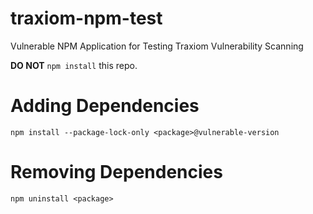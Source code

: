 # traxiom-npm-test

Vulnerable NPM Application for Testing Traxiom Vulnerability Scanning

**DO NOT** `npm install` this repo.

# Adding Dependencies

`npm install --package-lock-only <package>@vulnerable-version`

# Removing Dependencies

`npm uninstall <package>`